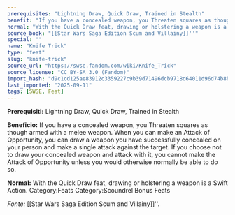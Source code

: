 ```yaml
---
prerequisites: "Lightning Draw, Quick Draw, Trained in Stealth"
benefit: "If you have a concealed weapon, you Threaten squares as though armed with a melee weapon. When you can make an Attack of Opportunity, you can draw a weapon you have successfully concealed on your person and make a single attack against the target.  If you choose not to draw your concealed weapon and attack with it, you cannot make the Attack of Opportunity unless you would otherwise normally be able to do so."
normal: "With the Quick Draw feat, drawing or holstering a weapon is a Swift Action. Category:Feats Category:Scoundrel Bonus Feats"
source_book: "[[Star Wars Saga Edition Scum and Villainy]]''"
special: ""
name: "Knife Trick"
type: "feat"
slug: "knife-trick"
source_url: "https://swse.fandom.com/wiki/Knife_Trick"
source_license: "CC BY-SA 3.0 (Fandom)"
import_hash: "d9c1cd125ae83912c3359227c9b39d71496dcb9718d64011d96d74b8bb0072cd"
last_imported: "2025-09-11"
tags: [SWSE, Feat]
---
```

**Prerequisiti:** Lightning Draw, Quick Draw, Trained in Stealth

**Beneficio:** If you have a concealed weapon, you Threaten squares as though armed with a melee weapon. When you can make an Attack of Opportunity, you can draw a weapon you have successfully concealed on your person and make a single attack against the target.  If you choose not to draw your concealed weapon and attack with it, you cannot make the Attack of Opportunity unless you would otherwise normally be able to do so.

**Normal:** With the Quick Draw feat, drawing or holstering a weapon is a Swift Action. Category:Feats Category:Scoundrel Bonus Feats

*Fonte:* [[Star Wars Saga Edition Scum and Villainy]]''.